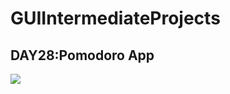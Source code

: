 # GUIIntermediateProjects
## DAY28:Pomodoro App
![](https://media.giphy.com/media/lHnNe2dGSUktR8JQ3z/giphy.gif)
